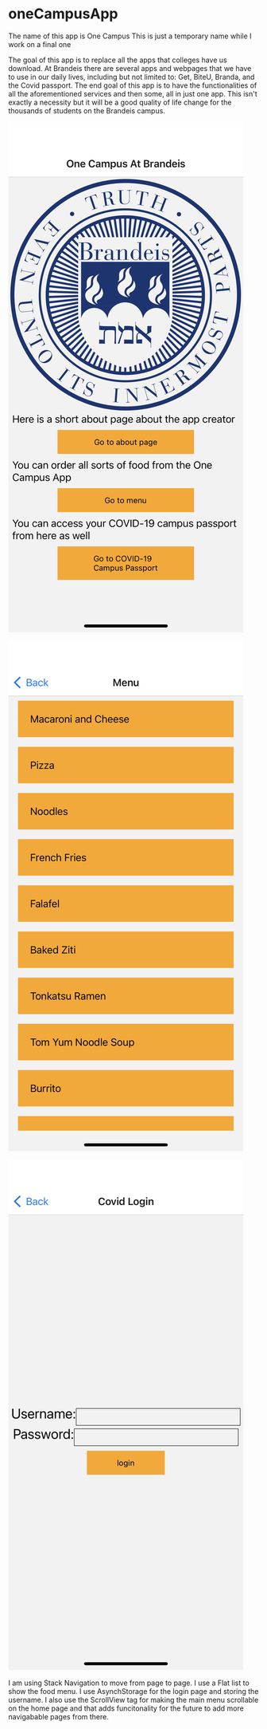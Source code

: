 # oneCampusApp

The name of this app is One Campus
This is just a temporary name while I work on a final one

The goal of this app is to replace all the apps that colleges have us download. At Brandeis there are several apps and webpages that we have to use in our daily lives, including but not limited to: Get, BiteU, Branda, and the Covid passport. The end goal of this app is to have the functionalities of all the aforementioned services and then some, all in just one app. This isn't exactly a necessity but it will be a good quality of life change for the thousands of students on the Brandeis campus.


![Home Screen Screenshot](./images/HomeScreen.PNG?raw=true "Home Screen Screenshot")

![Food Menu Screenshot](./images/FoodMenu.PNG?raw=true "Food Menu Screenshot")

![Passport Login Screenshot](./images/PassportLogin.PNG?raw=true "Passport login Screenshot")


I am using Stack Navigation to move from page to page. I use a Flat list to show the food menu. I use AsynchStorage for the login page
and storing the username. I also use the ScrollView tag for making the main menu scrollable on the home page and that adds funcitonality
for the future to add more navigabable pages from there.


